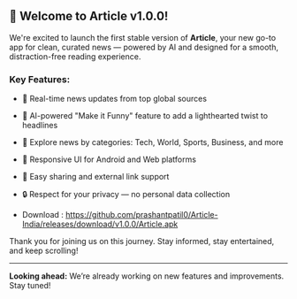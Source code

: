 ## 🎉 Welcome to Article v1.0.0!

We're excited to launch the first stable version of **Article**, your new go-to app for clean, curated news — powered by AI and designed for a smooth, distraction-free reading experience.

### Key Features:
- 📰 Real-time news updates from top global sources
- 🤖 AI-powered "Make it Funny" feature to add a lighthearted twist to headlines
- 🔎 Explore news by categories: Tech, World, Sports, Business, and more
- 📱 Responsive UI for Android and Web platforms
- 🔗 Easy sharing and external link support
- 🔒 Respect for your privacy — no personal data collection

- Download : https://github.com/prashantpatil0/Article-India/releases/download/v1.0.0/Article.apk

Thank you for joining us on this journey. Stay informed, stay entertained, and keep scrolling!

---

**Looking ahead:** We’re already working on new features and improvements. Stay tuned!
